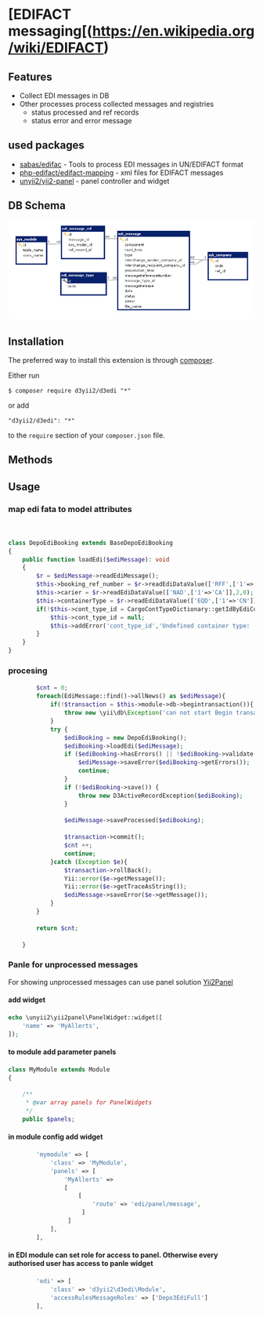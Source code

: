 # [EDIFACT messaging[(https://en.wikipedia.org/wiki/EDIFACT) 


## Features
 - Collect EDI messages in DB
 - Other processes process collected messages and registries
   * status processed and ref records
   * status error and error message 

## used packages 
- [sabas/edifac](https://github.com/php-edifact/edifact) - Tools to process EDI messages in UN/EDIFACT format
- [php-edifact/edifact-mapping](https://github.com/php-edifact/edifact-mapping) -  xml files for EDIFACT messages
- [unyii2/yii2-panel](https://github.com/unyii2/yii2-panel) - panel controller and widget 

## DB Schema
![DB Schema](/doc/DbSchema.png) 


## Installation

The preferred way to install this extension is through [composer](http://getcomposer.org/download/).

Either run

```
$ composer require d3yii2/d3edi "*"
```

or add

```
"d3yii2/d3edi": "*"
```

to the `require` section of your `composer.json` file.


## Methods


## Usage
### map edi fata to model attributes

```php


class DepoEdiBooking extends BaseDepoEdiBooking
{
    public function loadEdi($ediMessage): void
    {
        $r = $ediMessage->readEdiMessage();
        $this->booking_ref_number = $r->readEdiDataValue(['RFF',['1'=>'BN']],1,0);
        $this->carier = $r->readEdiDataValue(['NAD',['1'=>'CA']],2,0);
        $this->containerType = $r->readEdiDataValue(['EQD',['1'=>'CN']],3,0);
        if(!$this->cont_type_id = CargoContTypeDictionary::getIdByEdiCode($containerType)){
            $this->cont_type_id = null;
            $this->addError('cont_type_id','Undefined container type: ' . $containerType);
        }
    }
}


````
### procesing

```php
        $cnt = 0;
        foreach(EdiMessage::find()->allNews() as $ediMessage){
            if(!$transaction = $this->module->db->begintransaction()){
                throw new \yii\db\Exception('can not start Begin transaction');
            }
            try {
                $ediBooking = new DepoEdiBooking();
                $ediBooking->loadEdi($ediMessage);
                if ($ediBooking->hasErrors() || !$ediBooking->validate()) {
                    $ediMessage->saveError($ediBooking->getErrors());
                    continue;
                }
                if (!$ediBooking->save()) {
                    throw new D3ActiveRecordException($ediBooking);
                }

                $ediMessage->saveProcessed($ediBooking);

                $transaction->commit();
                $cnt ++;
                continue;
            }catch (Exception $e){
                $transaction->rollBack();
                Yii::error($e->getMessage());
                Yii::error($e->getTraceAsString());
                $ediMessage->saveError($e->getMessage());
            }
        }

        return $cnt;

    }

```

### Panle for unprocessed messages

 For showing unprocessed messages can use panel solution [Yii2Panel](https://github.com/unyii2/yii2-panel)
 
#### add widget
```php 
echo \unyii2\yii2panel\PanelWidget::widget([
    'name' => 'MyAllerts',
]);
```

#### to module add parameter panels
```php 
class MyModule extends Module
{
    
    /**
     * @var array panels for PanelWidgets
     */
    public $panels;
```

#### in module config add widget
```php 
        'mymodule' => [
            'class' => 'MyModule',
            'panels' => [
                'MyAllerts' =>
                [
                    [
                        'route' => 'edi/panel/message',
                     ]
                 ]
            ],
        ],
```

#### in EDI module can set role for access to panel. Otherwise every authorised user has access to panle widget

```php
        'edi' => [
            'class' => 'd3yii2\d3edi\Module',
            'accessRulesMessageRoles' => ['Depo3EdiFull']
        ],
```
